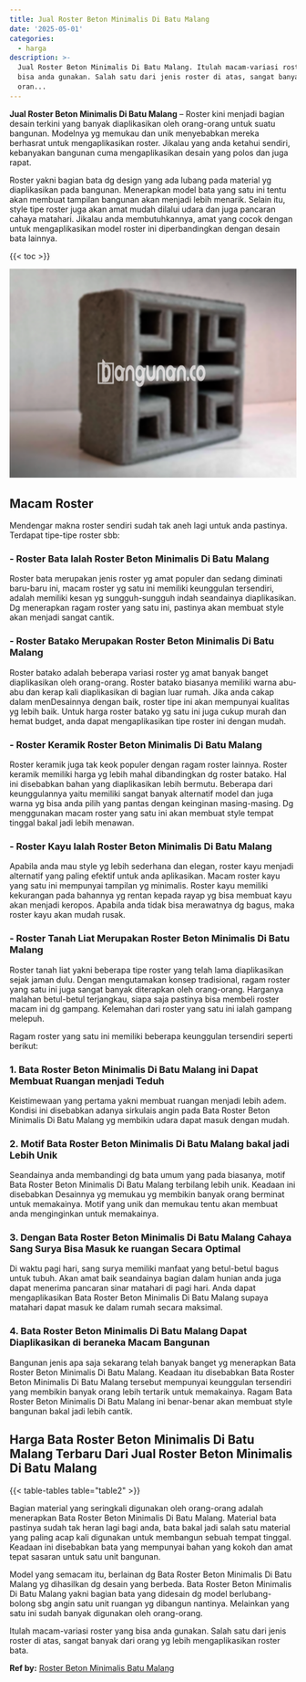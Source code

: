 ```yaml
---
title: Jual Roster Beton Minimalis Di Batu Malang
date: '2025-05-01'
categories:
  - harga
description: >-
  Jual Roster Beton Minimalis Di Batu Malang. Itulah macam-variasi roster yang
  bisa anda gunakan. Salah satu dari jenis roster di atas, sangat banyak dari
  oran...
---
```


**Jual Roster Beton Minimalis Di Batu Malang** – Roster kini menjadi bagian desain terkini yang banyak diaplikasikan oleh orang-orang untuk suatu bangunan. Modelnya yg memukau dan unik menyebabkan mereka berhasrat untuk mengaplikasikan roster. Jikalau yang anda ketahui sendiri, kebanyakan bangunan cuma mengaplikasikan desain yang polos dan juga rapat.

Roster yakni bagian bata dg design yang ada lubang pada material yg diaplikasikan pada bangunan. Menerapkan model bata yang satu ini tentu akan membuat tampilan bangunan akan menjadi lebih menarik. Selain itu, style tipe roster juga akan amat mudah dilalui udara dan juga pancaran cahaya matahari. Jikalau anda membutuhkannya, amat yang cocok dengan untuk mengaplikasikan model roster ini diperbandingkan dengan desain bata lainnya.

{{< toc >}}

![Jual Roster Beton Minimalis Di Batu Malang](/images/bata-roster-minimalis-20.png)

## Macam Roster

Mendengar makna roster sendiri sudah tak aneh lagi untuk anda pastinya. Terdapat tipe-tipe roster sbb:

### \- Roster Bata Ialah Roster Beton Minimalis Di Batu Malang

Roster bata merupakan jenis roster yg amat populer dan sedang diminati baru-baru ini, macam roster yg satu ini memiliki keunggulan tersendiri, adalah memiliki kesan yg sungguh-sungguh indah seandainya diaplikasikan. Dg menerapkan ragam roster yang satu ini, pastinya akan membuat style akan menjadi sangat cantik.

### \- Roster Batako Merupakan Roster Beton Minimalis Di Batu Malang

Roster batako adalah beberapa variasi roster yg amat banyak banget diaplikasikan oleh orang-orang. Roster batako biasanya memiliki warna abu-abu dan kerap kali diaplikasikan di bagian luar rumah. Jika anda cakap dalam menDesainnya dengan baik, roster tipe ini akan mempunyai kualitas yg lebih baik. Untuk harga roster batako yg satu ini juga cukup murah dan hemat budget, anda dapat mengaplikasikan tipe roster ini dengan mudah.

### \- Roster Keramik Roster Beton Minimalis Di Batu Malang

Roster keramik juga tak keok populer dengan ragam roster lainnya. Roster keramik memiliki harga yg lebih mahal dibandingkan dg roster batako. Hal ini disebabkan bahan yang diaplikasikan lebih bermutu. Beberapa dari keunggulannya yaitu memiliki sangat banyak alternatif model dan juga warna yg bisa anda pilih yang pantas dengan keinginan masing-masing. Dg menggunakan macam roster yang satu ini akan membuat style tempat tinggal bakal jadi lebih menawan.

### \- Roster Kayu Ialah Roster Beton Minimalis Di Batu Malang

Apabila anda mau style yg lebih sederhana dan elegan, roster kayu menjadi alternatif yang paling efektif untuk anda aplikasikan. Macam roster kayu yang satu ini mempunyai tampilan yg minimalis. Roster kayu memiliki kekurangan pada bahannya yg rentan kepada rayap yg bisa membuat kayu akan menjadi keropos. Apabila anda tidak bisa merawatnya dg bagus, maka roster kayu akan mudah rusak.

### \- Roster Tanah Liat Merupakan Roster Beton Minimalis Di Batu Malang

Roster tanah liat yakni beberapa tipe roster yang telah lama diaplikasikan sejak jaman dulu. Dengan mengutamakan konsep tradisional, ragam roster yang satu ini juga sangat banyak diterapkan oleh orang-orang. Harganya malahan betul-betul terjangkau, siapa saja pastinya bisa membeli roster macam ini dg gampang. Kelemahan dari roster yang satu ini ialah gampang melepuh.

Ragam roster yang satu ini memiliki beberapa keunggulan tersendiri seperti berikut:

### 1\. Bata Roster Beton Minimalis Di Batu Malang ini Dapat Membuat Ruangan menjadi Teduh

Keistimewaan yang pertama yakni membuat ruangan menjadi lebih adem. Kondisi ini disebabkan adanya sirkulais angin pada Bata Roster Beton Minimalis Di Batu Malang yg membikin udara dapat masuk dengan mudah.

### 2\. Motif Bata Roster Beton Minimalis Di Batu Malang bakal jadi Lebih Unik

Seandainya anda membandingi dg bata umum yang pada biasanya, motif Bata Roster Beton Minimalis Di Batu Malang terbilang lebih unik. Keadaan ini disebabkan Desainnya yg memukau yg membikin banyak orang berminat untuk memakainya. Motif yang unik dan memukau tentu akan membuat anda menginginkan untuk memakainya.

### 3\. Dengan Bata Roster Beton Minimalis Di Batu Malang Cahaya Sang Surya Bisa Masuk ke ruangan Secara Optimal

Di waktu pagi hari, sang surya memiliki manfaat yang betul-betul bagus untuk tubuh. Akan amat baik seandainya bagian dalam hunian anda juga dapat menerima pancaran sinar matahari di pagi hari. Anda dapat mengaplikasikan Bata Roster Beton Minimalis Di Batu Malang supaya matahari dapat masuk ke dalam rumah secara maksimal.

### 4\. Bata Roster Beton Minimalis Di Batu Malang Dapat Diaplikasikan di beraneka Macam Bangunan

Bangunan jenis apa saja sekarang telah banyak banget yg menerapkan Bata Roster Beton Minimalis Di Batu Malang. Keadaan itu disebabkan Bata Roster Beton Minimalis Di Batu Malang tersebut mempunyai keunggulan tersendiri yang membikin banyak orang lebih tertarik untuk memakainya. Ragam Bata Roster Beton Minimalis Di Batu Malang ini benar-benar akan membuat style bangunan bakal jadi lebih cantik.

## Harga Bata Roster Beton Minimalis Di Batu Malang Terbaru Dari Jual Roster Beton Minimalis Di Batu Malang

{{< table-tables table="table2" >}}

Bagian material yang seringkali digunakan oleh orang-orang adalah menerapkan Bata Roster Beton Minimalis Di Batu Malang. Material bata pastinya sudah tak heran lagi bagi anda, bata bakal jadi salah satu material yang paling acap kali digunakan untuk membangun sebuah tempat tinggal. Keadaan ini disebabkan bata yang mempunyai bahan yang kokoh dan amat tepat sasaran untuk satu unit bangunan.

Model yang semacam itu, berlainan dg Bata Roster Beton Minimalis Di Batu Malang yg dihasilkan dg desain yang berbeda. Bata Roster Beton Minimalis Di Batu Malang yakni bagian bata yang didesain dg model berlubang-bolong sbg angin satu unit ruangan yg dibangun nantinya. Melainkan yang satu ini sudah banyak digunakan oleh orang-orang.

Itulah macam-variasi roster yang bisa anda gunakan. Salah satu dari jenis roster di atas, sangat banyak dari orang yg lebih mengaplikasikan roster bata.

**Ref by:** [Roster Beton Minimalis Batu Malang](https://id.wikipedia.org/wiki/Roster)

